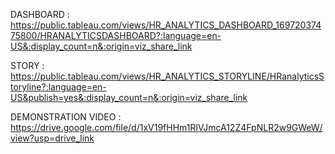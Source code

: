 DASHBOARD : https://public.tableau.com/views/HR_ANALYTICS_DASHBOARD_16972037475800/HRANALYTICSDASHBOARD?:language=en-US&:display_count=n&:origin=viz_share_link

STORY : https://public.tableau.com/views/HR_ANALYTICS_STORYLINE/HRanalyticsStoryline?:language=en-US&publish=yes&:display_count=n&:origin=viz_share_link

DEMONSTRATION VIDEO : https://drive.google.com/file/d/1xV19fHHm1RlVJmcA12Z4FpNLR2w9GWeW/view?usp=drive_link
